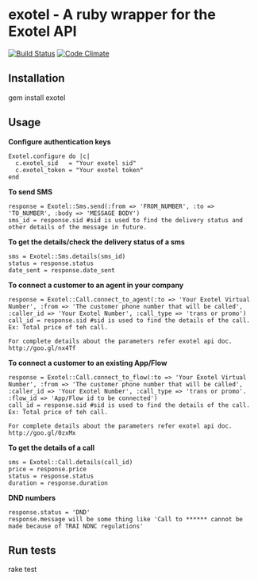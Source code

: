# exotel - A ruby wrapper for the Exotel API
[![Build Status](https://travis-ci.org/vijendra/exotel.png?branch=master)](https://travis-ci.org/vijendra/exotel)  [![Code Climate](https://codeclimate.com/badge.png)](https://codeclimate.com/github/vijendra/exotel)

## Installation
  gem install exotel

## Usage
  **Configure authentication keys**
  
    Exotel.configure do |c|
      c.exotel_sid   = "Your exotel sid"
      c.exotel_token = "Your exotel token"
    end
 
  **To send SMS**
  
    response = Exotel::Sms.send(:from => 'FROM_NUMBER', :to => 'TO_NUMBER', :body => 'MESSAGE BODY')
    sms_id = response.sid #sid is used to find the delivery status and other details of the message in future.
    
  **To get the details/check the delivery status of a sms**
  
    sms = Exotel::Sms.details(sms_id)
    status = response.status
    date_sent = response.date_sent
    
  **To connect a customer to an agent in your company**
  
    response = Exotel::Call.connect_to_agent(:to => 'Your Exotel Virtual Number', :from => 'The customer phone number that will be called', :caller_id => 'Your Exotel Number', :call_type => 'trans or promo')
    call_id = response.sid #sid is used to find the details of the call. Ex: Total price of teh call. 
    
    For complete details about the parameters refer exotel api doc.
    http://goo.gl/nx4Tf
  
  **To connect a customer to an existing App/Flow**
  
    response = Exotel::Call.connect_to_flow(:to => 'Your Exotel Virtual Number', :from => 'The customer phone number that will be called', :caller_id => 'Your Exotel Number', :call_type => 'trans or promo'. :flow_id => 'App/Flow id to be connected')
    call_id = response.sid #sid is used to find the details of the call. Ex: Total price of teh call. 
    
    For complete details about the parameters refer exotel api doc.
    http://goo.gl/0zxMx
  
  **To get the details of a call**
  
    sms = Exotel::Call.details(call_id)
    price = response.price
    status = response.status
    duration = response.duration
  
  **DND numbers**  
  
    response.status = 'DND'
    response.message will be some thing like 'Call to ****** cannot be made because of TRAI NDNC regulations'
   
## Run tests
  rake test

